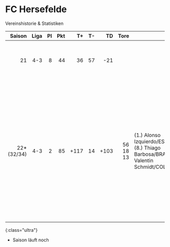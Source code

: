 # FC Hersefelde

Vereinshistorie & Statistiken

Saison | Liga | Pl | Pkt | T+ | T- | TD | Tore | | Vorb | | Zwk | | Zugänge | Abgänge | Karriereende | Saison  
---:| ---:| ---:| ---:| ---:| ---:| ---:| ---:|:--- | ---:|:--- | --- | --- | --- | --- | --- | ---
21 | 4-3 | 8 | 44 | 36 | 57 | -21 | | | | | | | Alonso Izquierdo/ESP/20<br>Kevin Schar/DEU/30<br>Gerrit Ramírez/DEU/29 | Joaquim Tuma/BRA/29<br>
22*<br>(32/34) | 4-3 | 2 | 85 | +117 | 14 | +103 | 56<br>18<br>13 | (1.) Alonso Izquierdo/ESP/21<br> (8.) Thiago Barbosa/BRA/19<br>Valentin Schmidt/COL/26 | 16<br>15 | (1.) Matteo Renzi/SMR/28<br>(2.) Lahcene Messai/DZA/21 | +26<br>+25 | Timo Dridi/DEU/27<br> Gerrit Ramírez/DEU/30 | Lahcene Messai/DZA/20<br>Albert Berger/DEU/21<br>Valentin Schmidt/COL/26<br>Eulalio Werner/DEU/32<br>Ricardo Adeyemi/CMR/32<br>Pierre Keiya/DEU/33<br>Dorian Fischer/DEU/32<br>Yuri Szabó/BRA/30<br>Max Böhm/DEU/31<br>Andre Pfeiffer/DEU/20<br>Jannik Verikios/DEU/23 | Traianós Rota/GRC/30<br>Lucas Joly/NOR/26<br>Bautista Juarez/MEX/26<br>Tan Sakurai/DEU/21<br>Ricardo Adeyemi/CMR/32 | Pierre Keiya/DEU/33
{:class="ultra"}

* Saison läuft noch
